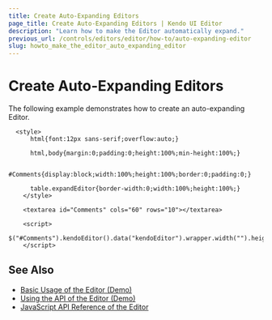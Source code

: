 ```yaml
---
title: Create Auto-Expanding Editors
page_title: Create Auto-Expanding Editors | Kendo UI Editor
description: "Learn how to make the Editor automatically expand."
previous_url: /controls/editors/editor/how-to/auto-expanding-editor
slug: howto_make_the_editor_auto_expanding_editor
---
```


# Create Auto-Expanding Editors

The following example demonstrates how to create an auto-expanding Editor.

```dojo
  <style>
      html{font:12px sans-serif;overflow:auto;}

      html,body{margin:0;padding:0;height:100%;min-height:100%;}

      #Comments{display:block;width:100%;height:100%;border:0;padding:0;}

      table.expandEditor{border-width:0;width:100%;height:100%;}
    </style>

    <textarea id="Comments" cols="60" rows="10"></textarea>

    <script>
      	  $("#Comments").kendoEditor().data("kendoEditor").wrapper.width("").height("").addClass("expandEditor");
    </script>
```

## See Also

* [Basic Usage of the Editor (Demo)](https://demos.telerik.com/kendo-ui/editor/index)
* [Using the API of the Editor (Demo)](https://demos.telerik.com/kendo-ui/editor/api)
* [JavaScript API Reference of the Editor](/api/javascript/ui/editor)
